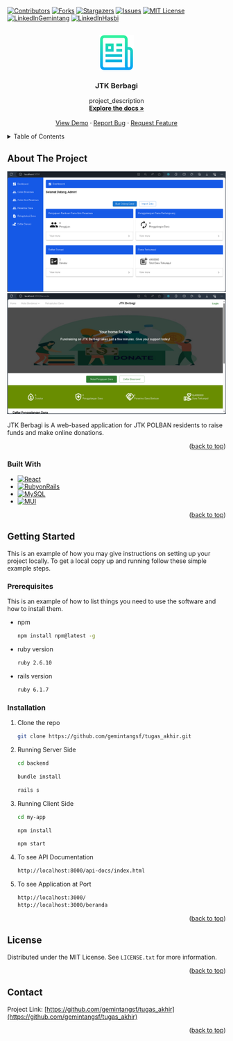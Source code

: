 <!-- Improved compatibility of back to top link: See: https://github.com/othneildrew/Best-README-Template/pull/73 -->
<a name="readme-top"></a>
<!--
*** Thanks for checking out the Best-README-Template. If you have a suggestion
*** that would make this better, please fork the repo and create a pull request
*** or simply open an issue with the tag "enhancement".
*** Don't forget to give the project a star!
*** Thanks again! Now go create something AMAZING! :D
-->



<!-- PROJECT SHIELDS -->
<!--
*** I'm using markdown "reference style" links for readability.
*** Reference links are enclosed in brackets [ ] instead of parentheses ( ).
*** See the bottom of this document for the declaration of the reference variables
*** for contributors-url, forks-url, etc. This is an optional, concise syntax you may use.
*** https://www.markdownguide.org/basic-syntax/#reference-style-links
-->
[![Contributors][contributors-shield]][contributors-url]
[![Forks][forks-shield]][forks-url]
[![Stargazers][stars-shield]][stars-url]
[![Issues][issues-shield]][issues-url]
[![MIT License][license-shield]][license-url]
[![LinkedInGemintang][linkedin-shield]][linkedin-url-gemintang]
[![LinkedInHasbi][linkedin-shield]][linkedin-url-hasbi]



<!-- PROJECT LOGO -->
<br />
<div align="center">
  <a href="https://github.com/gemintangsf/tugas_akhir">
    <img src="image/logo.png" alt="Logo" width="80" height="80">
  </a>

<h3 align="center">JTK Berbagi</h3>

  <p align="center">
    project_description
    <br />
    <a href="https://github.com/gemintangsf/tugas_akhir"><strong>Explore the docs »</strong></a>
    <br />
    <br />
    <a href="https://github.com/gemintangsf/tugas_akhir">View Demo</a>
    ·
    <a href="https://github.com/gemintangsf/tugas_akhir/issues">Report Bug</a>
    ·
    <a href="https://github.com/gemintangsf/tugas_akhir/issues">Request Feature</a>
  </p>
</div>



<!-- TABLE OF CONTENTS -->
<details>
  <summary>Table of Contents</summary>
  <ol>
    <li>
      <a href="#about-the-project">About The Project</a>
      <ul>
        <li><a href="#built-with">Built With</a></li>
      </ul>
    </li>
    <li>
      <a href="#getting-started">Getting Started</a>
      <ul>
        <li><a href="#prerequisites">Prerequisites</a></li>
        <li><a href="#installation">Installation</a></li>
      </ul>
    </li>
    <li><a href="#license">License</a></li>
    <li><a href="#contact">Contact</a></li>
  </ol>
</details>



<!-- ABOUT THE PROJECT -->
## About The Project

[![Admin Side][product-screenshot-1]](https://example.com)
[![User Side][product-screenshot-2]](https://example.com)

JTK Berbagi is A web-based application for JTK POLBAN residents to raise funds and make online donations.

<p align="right">(<a href="#readme-top">back to top</a>)</p>



### Built With

* [![React][React.js]][React-url]
* [![RubyonRails][Ruby-on-Rails]][Ruby-on-Rails-url]
* [![MySQL][MySQL]][MySQL-url]
* [![MUI][MUI]][MUI-url]

<p align="right">(<a href="#readme-top">back to top</a>)</p>



<!-- GETTING STARTED -->
## Getting Started

This is an example of how you may give instructions on setting up your project locally.
To get a local copy up and running follow these simple example steps.

### Prerequisites

This is an example of how to list things you need to use the software and how to install them.
* npm
  ```sh
  npm install npm@latest -g
  ```
* ruby version
  ```sh
  ruby 2.6.10
  ```
* rails version
  ```sh
  ruby 6.1.7
  ```
### Installation

1. Clone the repo
   ```sh
   git clone https://github.com/gemintangsf/tugas_akhir.git
   ```
2. Running Server Side
   ```sh
   cd backend
   ```
   ```sh
   bundle install
   ```
   ```sh
   rails s
   ```
3. Running Client Side
   ```sh
   cd my-app
   ```
   ```sh
   npm install
   ```
   ```sh
   npm start
   ```
4. To see API Documentation
   ```sh
   http://localhost:8000/api-docs/index.html
   ```
5. To see Application at Port
   ```sh
   http://localhost:3000/
   http://localhost:3000/beranda
   ```
<p align="right">(<a href="#readme-top">back to top</a>)</p>



<!-- LICENSE -->
## License

Distributed under the MIT License. See `LICENSE.txt` for more information.

<p align="right">(<a href="#readme-top">back to top</a>)</p>



<!-- CONTACT -->
## Contact

Project Link: [https://github.com/gemintangsf/tugas_akhir](https://github.com/gemintangsf/tugas_akhir)

<p align="right">(<a href="#readme-top">back to top</a>)</p>





<!-- MARKDOWN LINKS & IMAGES -->
<!-- https://www.markdownguide.org/basic-syntax/#reference-style-links -->
[contributors-shield]: https://img.shields.io/github/contributors/gemintangsf/tugas_akhir.svg?style=for-the-badge
[contributors-url]: https://github.com/gemintangsf/tugas_akhir/graphs/contributors
[forks-shield]: https://img.shields.io/github/forks/gemintangsf/tugas_akhir.svg?style=for-the-badge
[forks-url]: https://github.com/gemintangsf/tugas_akhir/network/members
[stars-shield]: https://img.shields.io/github/stars/gemitangsf/tugas_akhir.svg?style=for-the-badge
[stars-url]: https://github.com/gemintangsf/tugas_akhir/stargazers
[issues-shield]: https://img.shields.io/github/issues/gemintangsf/tugas_akhir.svg?style=for-the-badge
[issues-url]: https://github.com/gemintangsf/tugas_akhir/issues
[license-shield]: https://img.shields.io/github/license/gemintangsf/tugas_akhir.svg?style=for-the-badge
[license-url]: https://github.com/gemintangsf/tugas_akhir/blob/master/LICENSE.txt
[linkedin-shield]: https://img.shields.io/badge/-LinkedIn-black.svg?style=for-the-badge&logo=linkedin&colorB=555
[linkedin-url-gemintang]: https://www.linkedin.com/in/gemintang-sangkaji-furqon-0a8807248/
[linkedin-url-hasbi]: https://www.linkedin.com/in/hasbiishlahyazm/
[product-screenshot]: images/screenshot.png
[React.js]: https://img.shields.io/badge/React-20232A?style=for-the-badge&logo=react&logoColor=61DAFB
[React-url]: https://reactjs.org/
[Ruby-on-Rails]: https://img.shields.io/badge/Ruby%20on%20Rails-20232A?style=for-the-badge&logo=ruby-on-rails&logoColor=CC0000
[Ruby-on-Rails-url]: https://rubyonrails.org/
[MySQL]: https://img.shields.io/badge/MySQL-20232A?style=for-the-badge&logo=mysql&logoColor=00758F
[MySQL-url]: https://www.mysql.com/
[MUI]: https://img.shields.io/badge/MUI-20232A?style=for-the-badge&logo=react&logoColor=61DAFB
[MUI-url]: https://mui.com/
[product-screenshot-1]: image/Screenshot_1.png
[product-screenshot-2]: image/Screenshot_2.png


